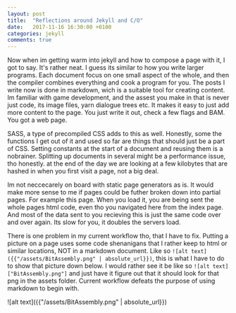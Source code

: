 ```yaml
---
layout: post
title:  "Reflections around Jekyll and C/O"
date:   2017-11-16 16:30:00 +0100
categories: jekyll
comments: true
---
```

Now when im getting warm into jekyll and how to compose a page with it, I got to say.
It's rather neat. I guess its similar to how you write larger programs.
Each document focus on one small aspect of the whole, and then the compiler combines everything and cook a program for you.
The posts I write now is done in markdown, wich is a suitable tool for creating content.
Im familiar with game development, and the assest you make in that is never just code, its image files, yarn dialogue trees etc.
It makes it easy to just add more content to the page. You just write it out, check a few flags and BAM. You got a web page.

SASS, a type of precompiled CSS adds to this as well. Honestly, some the functions I get out of it and used so far are things that should just be a part of CSS.
Setting constants at the start of a document and reusing them is a nobrainer.
Splitting up documents in several might be a performance issue, tho honestly. at the end of the day we are looking at a few kilobytes that are hashed in when you first visit a page, not a big deal.

Im not neccecarely on board with static page generators as is. It would make more sense to me if pages could be futher broken down into partial pages.
For example this page. When you load it, you are being sent the whole pages html code, even tho you navigated here from the index page. And most of the data sent to you recieving this is just the same code over and over again. Its slow for you, it doubles the servers load.

There is one problem in my current workflow tho, that I have to fix. Putting a picture on a page uses some code shenanigans that I rather keep to html or similar locations, NOT in a markdown document. Like so `![alt text]({{"/assets/BitAssembly.png" | absolute_url}})`, this is what I have to do to show that picture down below. I would rather see it be like so `![alt text]["BitAssembly.png"]` and just have it figure out that it should look for that png in the assets folder. Current workflow defeats the purpose of using markdown to begin with.

![alt text]({{"/assets/BitAssembly.png" | absolute_url}})